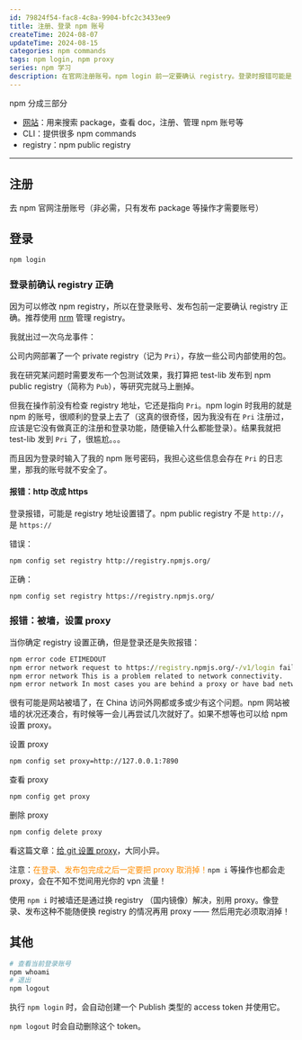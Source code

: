 ```yaml
---
id: 79824f54-fac8-4c8a-9904-bfc2c3433ee9
title: 注册、登录 npm 账号
createTime: 2024-08-07
updateTime: 2024-08-15
categories: npm commands
tags: npm login, npm proxy
series: npm 学习
description: 在官网注册账号。npm login 前一定要确认 registry。登录时报错可能是 registry 写成了 http，应该改为 https。当 registry 设置正确但登录仍然报错，可能是网站被墙了，可以给 npm 设置 proxy 解决。npm whoami。npm logout
---
```


npm 分成三部分

- [网站](https://www.npmjs.com/)：用来搜索 package，查看 doc，注册、管理 npm 账号等
- CLI：提供很多 npm commands
- registry：npm public registry

---

## 注册

去 npm 官网注册账号（非必需，只有发布 package 等操作才需要账号）

## 登录

```cmd
npm login
```

### 登录前确认 registry 正确

因为可以修改 npm registry，所以在登录账号、发布包前一定要确认 registry 正确。推荐使用 [nrm](post:d2d5aace-5216-44c5-871d-7b16fe03df92) 管理 registry。

我就出过一次乌龙事件：

公司内网部署了一个 private registry（记为 `Pri`），存放一些公司内部使用的包。

我在研究某问题时需要发布一个包测试效果，我打算把 test-lib 发布到 npm public registry（简称为 `Pub`），等研究完就马上删掉。

但我在操作前没有检查 registry 地址，它还是指向 `Pri`。npm login 时我用的就是 npm 的账号，很顺利的登录上去了（这真的很奇怪，因为我没有在 `Pri` 注册过，应该是它没有做真正的注册和登录功能，随便输入什么都能登录）。结果我就把 test-lib 发到 `Pri` 了，很尴尬。。。

而且因为登录时输入了我的 npm 账号密码，我担心这些信息会存在 `Pri` 的日志里，那我的账号就不安全了。

#### 报错：http 改成 https

登录报错，可能是 registry 地址设置错了。npm public registry 不是 `http://`，是 `https://`

错误：

```bash
npm config set registry http://registry.npmjs.org/
```

正确：

```bash
npm config set registry https://registry.npmjs.org/
```

### 报错：被墙，设置 proxy

当你确定 registry 设置正确，但是登录还是失败报错：

```cmd
npm error code ETIMEDOUT
npm error network request to https://registry.npmjs.org/-/v1/login failed, reason:
npm error network This is a problem related to network connectivity.
npm error network In most cases you are behind a proxy or have bad network settings.
```

很有可能是网站被墙了，在 China 访问外网都或多或少有这个问题。npm 网站被墙的状况还凑合，有时候等一会儿再尝试几次就好了。如果不想等也可以给 npm 设置 proxy。

设置 proxy

```bash
npm config set proxy=http://127.0.0.1:7890
```

查看 proxy

```bash
npm config get proxy
```

删除 proxy

```bash
npm config delete proxy
```

看这篇文章：[给 git 设置 proxy](post:c4676c26-beb7-4b95-8239-5d1c14b4ebbe)，大同小异。

注意：<span style="color:darkorange;">在登录、发布包完成之后一定要把 proxy 取消掉！</span>`npm i` 等操作也都会走 proxy，会在不知不觉间用光你的 vpn 流量！

使用 `npm i` 时被墙还是通过换 registry （国内镜像）解决，别用 proxy。像登录、发布这种不能随便换 registry 的情况再用 proxy —— 然后用完必须取消掉！

## 其他

```bash
# 查看当前登录账号
npm whoami
# 退出
npm logout
```

执行 `npm login` 时，会自动创建一个 Publish 类型的 access token 并使用它。

`npm logout` 时会自动删除这个 token。
